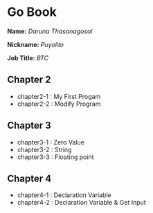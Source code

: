 # Go Book

**Name:** *Daruna Thasanagosol*

**Nickname:** *Puyolito*

**Job Title:** *BTC*

## Chapter 2

* chapter2-1 : My First Progam
* chapter2-2 : Modify Program

## Chapter 3

* chapter3-1 : Zero Value
* chapter3-2 : String
* chapter3-3 : Floating point

## Chapter 4

* chapter4-1 : Declaration Variable
* chapter4-2 : Declaration Variable & Get Input